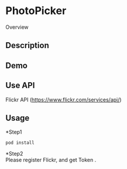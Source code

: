PhotoPicker
===
Overview

## Description

## Demo

## Use API 
Flickr API (https://www.flickr.com/services/api/)
## Usage
*Step1
```
pod install
```
*Step2  
Please register Flickr, and get Token .
